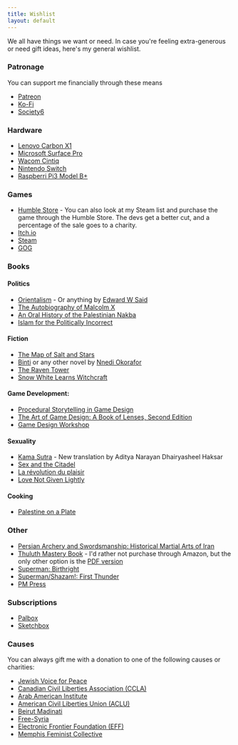 ```yaml
---
title: Wishlist
layout: default
---
```


We all have things we want or need. In case you're feeling extra-generous or need gift ideas, here's my general wishlist.

### Patronage
You can support me financially through these means
* [Patreon](https://patreon.com/mstfacmly)
* [Ko-Fi](https://ko-fi.com/mstfacmly)
* [Society6](https://society6.com/mstfacmly)

### Hardware
* [Lenovo Carbon X1](https://www.lenovo.com/ca/en/laptops/thinkpad/thinkpad-x/ThinkPad-X1-Carbon-6th-Gen/p/22TP2TXX16G)
* [Microsoft Surface Pro](https://www.microsoft.com/en-ca/p/surface-pro-6)
* [Wacom Cintiq](https://wacom.com/en-us/products/pen-displays/wacom-cintiq-pro-24)
* [Nintendo Switch](https://nintendo.com/switch)
* [Raspberri Pi3 Model B+](https://www.raspberrypi.org/products/raspberry-pi-3-model-b-plus)

### Games
* [Humble Store](https://www.humblebundle.com/store/wishlist/39099216) - You can also look at my Steam list and purchase the game through the Humble Store. The devs get a better cut, and a percentage of the sale goes to a charity.
* [Itch.io](https://itch.io/c/41005/wishlist-of-games-i-wish-have-a-linux-release)
* [Steam](https://store.steampowered.com/wishlist/id/mstfacmly/)
* [GOG](https://www.gog.com/u/mchamli/wishlist)

### Books

#### Politics
* [Orientalism](https://www.kobo.com/ca/en/ebook/orientalism-4) - Or anything by [Edward W Said](https://www.kobo.com/ca/en/search?query=edward%20w%20said&fcsearchfield=Author)
* [The Autobiography of Malcolm X](https://www.kobo.com/ca/en/ebook/the-autobiography-of-malcolm-x)
* [An Oral History of the Palestinian Nakba](https://www.zedbooks.net/shop/book/an-oral-history-of-the-palestinian-nakba/)
* [Islam for the Politically Incorrect](http://www.gilgamesh-publishing.co.uk/islam-for-the-politically-incorrect.html)

#### Fiction
* [The Map of Salt and Stars](https://www.kobo.com/ca/en/ebook/the-map-of-salt-and-stars-1)
* [ Binti](https://www.kobo.com/ca/en/ebook/binti) or any other novel by [Nnedi Okorafor](https://www.kobo.com/ca/en/search?query=Nnedi%20Okorafor&fcsearchfield=Author)
* [The Raven Tower](https://www.kobo.com/ca/en/ebook/the-raven-tower)
* [Snow White Learns Witchcraft](https://www.kobo.com/ca/en/ebook/snow-white-learns-witchcraft-stories-and-poems)

#### Game Development:
* [Procedural Storytelling in Game Design](https://www.crcpress.com/Procedural-Storytelling-in-Game-Design/Short-Adams/p/book/9781138595309)
* [The Art of Game Design: A Book of Lenses, Second Edition](https://www.crcpress.com/The-Art-of-Game-Design-A-Book-of-Lenses-Second-Edition/Schell-Schell/p/book/9781466598645)
* [Game Design Workshop](https://www.gamedesignworkshop.com/)

#### Sexuality
* [Kama Sutra](https://www.penguinrandomhouse.com/books/310597/kama-sutra-by-vatsyayana/9780143106593) - New translation by Aditya Narayan Dhairyasheel Haksar
* [Sex and the Citadel](https://www.kobo.com/ca/en/ebook/sex-and-the-citadel)
* [La révolution du plaisir](https://www.kobo.com/ca/en/ebook/la-revolution-du-plaisir-1)
* [Love Not Given Lightly](https://www.kobo.com/ca/en/ebook/love-not-given-lightly-1)

#### Cooking
* [Palestine on a Plate](http://www.palestineonaplate.com/)

### Other
* [Persian Archery and Swordsmanship: Historical Martial Arts of Iran](http://www.moshtaghkhorasani.com/books/persian-archery-and-swordsmanship/)
* [Thuluth Mastery Book](https://www.amazon.com/Arabic-Calligraphy-Mastery-step-step/dp/1539972488/) - I'd rather not purchase through Amazon, but the only other option is the [PDF version](https://omaruddin.samcart.com/products/thuluth-mastery-ebook)
* [Superman: Birthright](https://www.dccomics.com/graphic-novels/superman-birthright-2003/superman-birthright)
* [Superman/Shazam!: First Thunder](https://www.dccomics.com/graphic-novels/supermanshazam-first-thunder-2005/supermanshazam-first-thunder)
* [PM Press](pmpress.org)

### Subscriptions
* [Palbox](https://www.palbox.org/)
* [Sketchbox](https://getsketchbox.com/)

### Causes
You can always gift me with a donation to one of the following causes or charities:

* [Jewish Voice for Peace](https://jewishvoiceforpeace.org/giving)
* [Canadian Civil Liberties Association (CCLA)](https://ccla.org/give)
* [Arab American Institute](https://aai.nationbuilder.com/aaif_donate)
* [American Civil Liberties Union (ACLU)](https://www.aclu.org/give/fight-back-against-attacks-our-civil-liberties)
* [Beirut Madinati](http://beirutmadinati.com/donate)
* [Free-Syria](http://www.free-syria-foundation.org/donate-fre-syria)
* [Electronic Frontier Foundation (EFF)](https://www.eff.org/donate)
* [Memphis Feminist Collective](http://memphisfeministcollective.org/)
